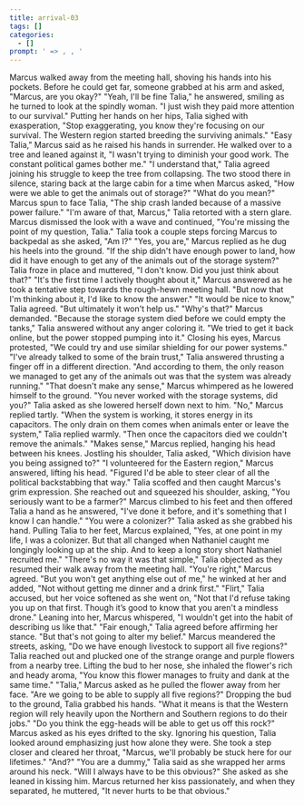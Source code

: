 ```yaml
---
title: arrival-03
tags: []
categories:
  - []
prompt: ' => , , '
---
```

Marcus walked away from the meeting hall, shoving his hands into his pockets. Before he could get far, someone grabbed at his arm and asked, "Marcus, are you okay?"
"Yeah, I'll be fine Talia," he answered, smiling as he turned to look at the spindly woman. "I just wish they paid more attention to our survival."
Putting her hands on her hips, Talia sighed with exasperation, "Stop exaggerating, you know they're focusing on our survival. The Western region started breeding the surviving animals."
"Easy Talia," Marcus said as he raised his hands in surrender. He walked over to a tree and leaned against it, "I wasn't trying to diminish your good work. The constant political games bother me."
"I understand that," Talia agreed joining his struggle to keep the tree from collapsing.
The two stood there in silence, staring back at the large cabin for a time when Marcus asked, "How were we able to get the animals out of storage?"
"What do you mean?"
Marcus spun to face Talia, "The ship crash landed because of a massive power failure."
"I'm aware of that, Marcus," Talia retorted with a stern glare.
Marcus dismissed the look with a wave and continued, "You're missing the point of my question, Talia."
Talia took a couple steps forcing Marcus to backpedal as she asked, "Am I?"
"Yes, you are," Marcus replied as he dug his heels into the ground. "If the ship didn't have enough power to land, how did it have enough to get any of the animals out of the storage system?"
Talia froze in place and muttered, "I don't know. Did you just think about that?"
"It's the first time I actively thought about it," Marcus answered as he took a tentative step towards the rough-hewn meeting hall. "But now that I'm thinking about it, I'd like to know the answer."
"It would be nice to know," Talia agreed. "But ultimately it won't help us."
"Why's that?" Marcus demanded.
"Because the storage system died before we could empty the tanks," Talia answered without any anger coloring it. "We tried to get it back online, but the power stopped pumping into it."
Closing his eyes, Marcus protested, "We could try and use similar shielding for our power systems."
"I've already talked to some of the brain trust," Talia answered thrusting a finger off in a different direction. "And according to them, the only reason we managed to get any of the animals out was that the system was already running."
"That doesn't make any sense," Marcus whimpered as he lowered himself to the ground.
"You never worked with the storage systems, did you?" Talia asked as she lowered herself down next to him.
"No," Marcus replied tartly.
"When the system is working, it stores energy in its capacitors.  The only drain on them comes when animals enter or leave the system," Talia replied warmly. "Then once the capacitors died we couldn't remove the animals."
"Makes sense," Marcus replied, hanging his head between his knees.
Jostling his shoulder, Talia asked, "Which division have you being assigned to?"
"I volunteered for the Eastern region," Marcus answered, lifting his head. "Figured I'd be able to steer clear of all the political backstabbing that way."
Talia scoffed and then caught Marcus's grim expression. She reached out and squeezed his shoulder, asking, "You seriously want to be a farmer?"
Marcus climbed to his feet and then offered Talia a hand as he answered, "I've done it before, and it's something that I know I can handle."
"You were a colonizer?" Talia asked as she grabbed his hand.
Pulling Talia to her feet, Marcus explained, "Yes, at one point in my life, I was a colonizer. But that all changed when Nathaniel caught me longingly looking up at the ship. And to keep a long story short Nathaniel recruited me."
"There's no way it was that simple," Talia objected as they resumed their walk away from the meeting hall.
"You're right," Marcus agreed. "But you won't get anything else out of me," he winked at her and added, "Not without getting me dinner and a drink first."
"Flirt," Talia accused, but her voice softened as she went on, "Not that I'd refuse taking you up on that first. Though it’s good to know that you aren't a mindless drone."
Leaning into her, Marcus whispered, "I wouldn't get into the habit of describing us like that." 
"Fair enough," Talia agreed before affirming her stance. "But that's not going to alter my belief." 
Marcus meandered the streets, asking, "Do we have enough livestock to support all five regions?"
Talia reached out and plucked one of the strange orange and purple flowers from a nearby tree. Lifting the bud to her nose, she inhaled the flower's rich and heady aroma, "You know this flower manages to fruity and dank at the same time."
"Talia," Marcus asked as he pulled the flower away from her face. "Are we going to be able to supply all five regions?"
Dropping the bud to the ground, Talia grabbed his hands.  "What it means is that the Western region will rely heavily upon the Northern and Southern regions to do their jobs."
"Do you think the egg-heads will be able to get us off this rock?" Marcus asked as his eyes drifted to the sky.
Ignoring his question, Talia looked around emphasizing just how alone they were. She took a step closer and cleared her throat, "Marcus, we'll probably be stuck here for our lifetimes."
"And?"
"You are a dummy," Talia said as she wrapped her arms around his neck. "Will I always have to be this obvious?" She asked as she leaned in kissing him.
Marcus returned her kiss passionately, and when they separated, he muttered, "It never hurts to be that obvious."